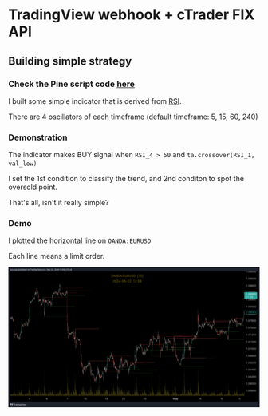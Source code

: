 # TradingView webhook + cTrader FIX API

## Building simple strategy

### Check the Pine script code [here](/01-tradingview-fixapi/indicators/)

I built some simple indicator that is derived from [RSI](https://en.wikipedia.org/wiki/Relative_strength_index).

There are 4 oscillators of each timeframe (default timeframe: 5, 15, 60, 240)

### Demonstration

The indicator makes BUY signal when `RSI_4 > 50` and `ta.crossover(RSI_1, val_low)`

I set the 1st condition to classify the trend, and 2nd conditon to spot the oversold point.

That's all, isn't it really simple?

### Demo

I plotted the horizontal line on `OANDA:EURUSD`

Each line means a limit order.

![EURUSD image](/01-tradingview-fixapi/docs/EURUSD_2024-05-22_12-58-35.png)
